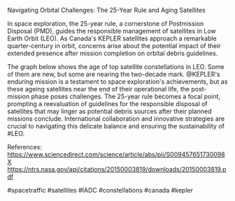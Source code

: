 Navigating Orbital Challenges: The 25-Year Rule and Aging Satellites

In space exploration, the 25-year rule, a cornerstone of Postmission Disposal (PMD), guides the responsible management of satellites in Low Earth Orbit (LEO). As Canada's KEPLER satellites approach a remarkable quarter-century in orbit, concerns arise about the potential impact of their extended presence after mission completion on orbital debris guidelines.

The graph below shows the age of top satellite constellations in LEO. Some of them are new, but some are nearing the two-decade mark. @KEPLER's enduring mission is a testament to space exploration's achievements, but as these ageing satellites near the end of their operational life, the post-mission phase poses challenges. The 25-year rule becomes a focal point, prompting a reevaluation of guidelines for the responsible disposal of satellites that may linger as potential debris sources after their planned missions conclude. International collaboration and innovative strategies are crucial to navigating this delicate balance and ensuring the sustainability of #LEO.

References: https://www.sciencedirect.com/science/article/abs/pii/S009457651730098X
https://ntrs.nasa.gov/api/citations/20150003819/downloads/20150003819.pdf

#spacetraffic #satellites #IADC #constellations #canada #kepler